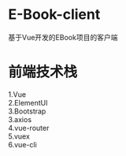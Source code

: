 ﻿# E-Book-client
基于Vue开发的EBook项目的客户端

# 前端技术栈

1.Vue   
2.ElementUI   
3.Bootstrap     
3.axios     
4.vue-router    
5.vuex   
6.vue-cli 